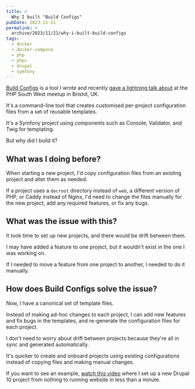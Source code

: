 ```yaml
---
title: >
  Why I built "Build Configs"
pubDate: 2023-11-21
permalink: >
  archive/2023/11/21/why-i-built-build-configs
tags:
  - docker
  - docker-compose
  - php
  - phpc
  - drupal
  - symfony
---
```


[Build Configs] is a tool I wrote and recently [gave a lightning talk about][talk] at the PHP South West meetup in Bristol, UK.

It's a command-line tool that creates customised per-project configuration files from a set of reusable templates.

It's a Symfony project using components such as Console, Validator, and Twig for templating.

But why did I build it?

## What was I doing before?

When starting a new project, I'd copy configuration files from an existing project and alter them as needed.

If a project uses a `docroot` directory instead of `web`, a different version of PHP, or Caddy instead of Nginx, I'd need to change the files manually for the new project, add any required features, or fix any bugs.

## What was the issue with this?

It took time to set up new projects, and there would be drift between them.

I may have added a feature to one project, but it wouldn't exist in the one I was working on.

If I needed to move a feature from one project to another, I needed to do it manually.

## How does Build Configs solve the issue?

Now, I have a canonical set of template files.

Instead of making ad-hoc changes to each project, I can add new features and fix bugs in the templates, and re-generate the configuration files for each project.

I don't need to worry about drift between projects because they're all in sync and generated automatically.

It's quicker to create and onboard projects using existing configurations instead of copying files and making manual changes.

If you want to see an example, [watch this video][video] where I set up a new Drupal 10 project from nothing to running website in less than a minute.

[build configs]: https://www.oliverdavies.uk/build-configs
[talk]: https://www.oliverdavies.uk/talks/building-build-configs
[video]: https://www.youtube.com/watch?v=LkhsdmxReUc
